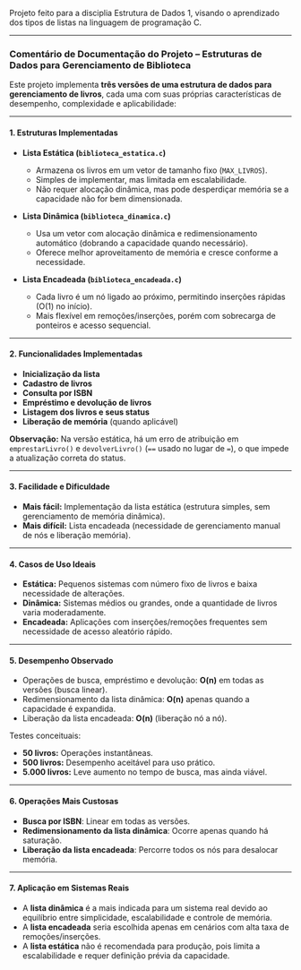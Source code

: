 Projeto feito para a disciplia Estrutura de Dados 1, visando o aprendizado dos tipos de listas na linguagem de programação C.

---

### Comentário de Documentação do Projeto – Estruturas de Dados para Gerenciamento de Biblioteca

Este projeto implementa **três versões de uma estrutura de dados para gerenciamento de livros**, cada uma com suas próprias características de desempenho, complexidade e aplicabilidade:

---

#### **1. Estruturas Implementadas**

* **Lista Estática (`biblioteca_estatica.c`)**

  * Armazena os livros em um vetor de tamanho fixo (`MAX_LIVROS`).
  * Simples de implementar, mas limitada em escalabilidade.
  * Não requer alocação dinâmica, mas pode desperdiçar memória se a capacidade não for bem dimensionada.

* **Lista Dinâmica (`biblioteca_dinamica.c`)**

  * Usa um vetor com alocação dinâmica e redimensionamento automático (dobrando a capacidade quando necessário).
  * Oferece melhor aproveitamento de memória e cresce conforme a necessidade.

* **Lista Encadeada (`biblioteca_encadeada.c`)**

  * Cada livro é um nó ligado ao próximo, permitindo inserções rápidas (O(1) no início).
  * Mais flexível em remoções/inserções, porém com sobrecarga de ponteiros e acesso sequencial.

---

#### **2. Funcionalidades Implementadas**

* **Inicialização da lista**
* **Cadastro de livros**
* **Consulta por ISBN**
* **Empréstimo e devolução de livros**
* **Listagem dos livros e seus status**
* **Liberação de memória** (quando aplicável)

**Observação:** Na versão estática, há um erro de atribuição em `emprestarLivro()` e `devolverLivro()` (`==` usado no lugar de `=`), o que impede a atualização correta do status.

---

#### **3. Facilidade e Dificuldade**

* **Mais fácil:** Implementação da lista estática (estrutura simples, sem gerenciamento de memória dinâmica).
* **Mais difícil:** Lista encadeada (necessidade de gerenciamento manual de nós e liberação memória).

---

#### **4. Casos de Uso Ideais**

* **Estática:** Pequenos sistemas com número fixo de livros e baixa necessidade de alterações.
* **Dinâmica:** Sistemas médios ou grandes, onde a quantidade de livros varia moderadamente.
* **Encadeada:** Aplicações com inserções/remoções frequentes sem necessidade de acesso aleatório rápido.

---

#### **5. Desempenho Observado**

* Operações de busca, empréstimo e devolução: **O(n)** em todas as versões (busca linear).
* Redimensionamento da lista dinâmica: **O(n)** apenas quando a capacidade é expandida.
* Liberação da lista encadeada: **O(n)** (liberação nó a nó).

Testes conceituais:

* **50 livros:** Operações instantâneas.
* **500 livros:** Desempenho aceitável para uso prático.
* **5.000 livros:** Leve aumento no tempo de busca, mas ainda viável.

---

#### **6. Operações Mais Custosas**

* **Busca por ISBN**: Linear em todas as versões.
* **Redimensionamento da lista dinâmica**: Ocorre apenas quando há saturação.
* **Liberação da lista encadeada**: Percorre todos os nós para desalocar memória.

---

#### **7. Aplicação em Sistemas Reais**

* A **lista dinâmica** é a mais indicada para um sistema real devido ao equilíbrio entre simplicidade, escalabilidade e controle de memória.
* A **lista encadeada** seria escolhida apenas em cenários com alta taxa de remoções/inserções.
* A **lista estática** não é recomendada para produção, pois limita a escalabilidade e requer definição prévia da capacidade.



